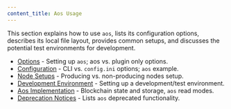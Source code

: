 ```yaml
---
content_title: Aos Usage
---
```


This section explains how to use `aos`, lists its configuration options, describes its local file layout, provides common setups, and discusses the potential test environments for development.

* [Options](00_aos-options.md) - Setting up `aos`; aos vs. plugin only options.
* [Configuration](01_aos-configuration.md) - CLI vs. `config.ini` options; `aos` example.
* [Node Setups](02_node-setups/index.md) - Producing vs. non-producing nodes setup.
* [Development Environment](03_development-environment/index.md) - Setting up a development/test environment.
* [Aos Implementation](05_aos-implementation.md) - Blockchain state and storage, `aos` read modes.
* [Deprecation Notices](https://github.com/arisenio/arisen/issues/7597) - Lists `aos` deprecated functionality.
